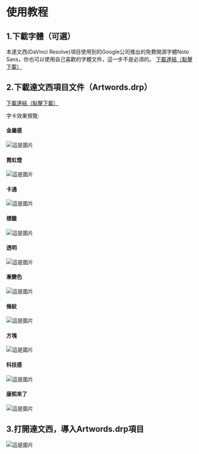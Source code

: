 # 使用教程

## 1.下載字體（可選）
本達文西(DaVinci Resolve)項目使用到的Google公司推出的免費開源字體Noto Sans，你也可以使用自己喜歡的字體文件，這一步不是必須的。
[下載連結（點擊下載）](./NotoSansCJKtc-VF.otf)


## 2.下載達文西項目文件（Artwords.drp）
[下載連結（點擊下載）](./Artwords.drp)

字卡效果預覽:

#### 金屬感
![這是圖片](./images/1.png "圖片1")

#### 霓虹燈
![這是圖片](./images/2.png "圖片2")

#### 卡通
![這是圖片](./images/3.png "圖片3")

#### 標籤
![這是圖片](./images/4.png "圖片4")

#### 透明
![這是圖片](./images/5.png "圖片5")

#### 漸變色
![這是圖片](./images/6.png "圖片6")

#### 條紋
![這是圖片](./images/7.png "圖片7")

#### 方塊
![這是圖片](./images/8.png "圖片8")

#### 科技感
![這是圖片](./images/9.png "圖片9")

#### 康熙來了
![這是圖片](./images/10.png "圖片10")

## 3.打開達文西，導入Artwords.drp項目
![這是圖片](./images/11.png "圖片11")